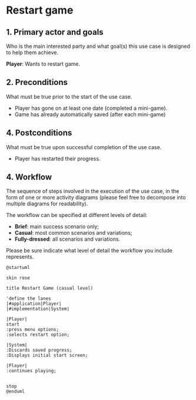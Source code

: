 # Restart game

## 1. Primary actor and goals
Who is the main interested party and what goal(s) this use case is designed to help them achieve.

__Player__: Wants to restart game.


## 2. Preconditions

What must be true prior to the start of the use case.

* Player has gone on at least one date (completed a mini-game).
* Game has already automatically saved (after each mini-game)

## 4. Postconditions

What must be true upon successful completion of the use case.

* Player has restarted their progress.

## 4. Workflow

The sequence of steps involved in the execution of the use case, in the form of one or more activity diagrams (please feel free to decompose into multiple diagrams for readability).

The workflow can be specified at different levels of detail:

* __Brief__: main success scenario only;
* __Casual__: most common scenarios and variations;
* __Fully-dressed__: all scenarios and variations.

Please be sure indicate what level of detail the workflow you include represents.

```plantuml
@startuml

skin rose

title Restart Game (casual level)

'define the lanes
|#application|Player|
|#implementation|System|

|Player|
start
:press menu options;
:selects restart option;

|System|
:Discards saved progress;
:Displays initial start screen;

|Player|
:continues playing;


stop
@enduml